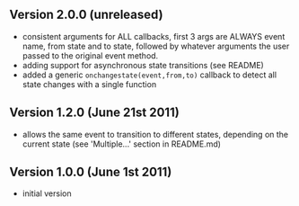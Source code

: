 
Version 2.0.0 (unreleased)
--------------------------

 * consistent arguments for ALL callbacks, first 3 args are ALWAYS event name, from state and to state, followed by whatever arguments the user passed to the original event method.
 * adding support for asynchronous state transitions (see README)
 * added a generic `onchangestate(event,from,to)` callback to detect all state changes with a single function

Version 1.2.0 (June 21st 2011)
------------------------------
 * allows the same event to transition to different states, depending on the current state (see 'Multiple...' section in README.md)

Version 1.0.0 (June 1st 2011)
-----------------------------
 * initial version
